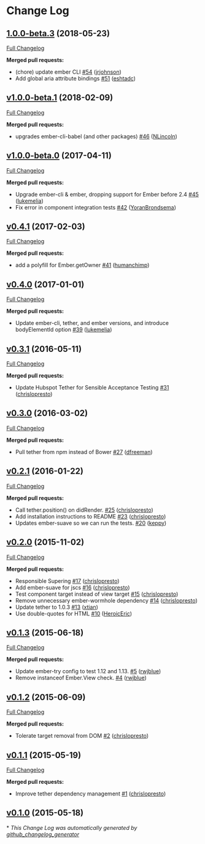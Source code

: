 # Change Log

## [1.0.0-beta.3](https://github.com/yapplabs/ember-tether/tree/1.0.0-beta.3) (2018-05-23)
[Full Changelog](https://github.com/yapplabs/ember-tether/compare/v1.0.0-beta.1...1.0.0-beta.3)

**Merged pull requests:**

- \(chore\) update ember CLI [\#54](https://github.com/yapplabs/ember-tether/pull/54) ([jrjohnson](https://github.com/jrjohnson))
- Add global aria attribute bindings [\#51](https://github.com/yapplabs/ember-tether/pull/51) ([eshtadc](https://github.com/eshtadc))

## [v1.0.0-beta.1](https://github.com/yapplabs/ember-tether/tree/v1.0.0-beta.1) (2018-02-09)
[Full Changelog](https://github.com/yapplabs/ember-tether/compare/v1.0.0-beta.0...v1.0.0-beta.1)

**Merged pull requests:**

- upgrades ember-cli-babel \(and other packages\) [\#46](https://github.com/yapplabs/ember-tether/pull/46) ([NLincoln](https://github.com/NLincoln))

## [v1.0.0-beta.0](https://github.com/yapplabs/ember-tether/tree/v1.0.0-beta.0) (2017-04-11)
[Full Changelog](https://github.com/yapplabs/ember-tether/compare/v0.4.1...v1.0.0-beta.0)

**Merged pull requests:**

- Upgrade ember-cli & ember, dropping support for Ember before 2.4 [\#45](https://github.com/yapplabs/ember-tether/pull/45) ([lukemelia](https://github.com/lukemelia))
- Fix error in component integration tests [\#42](https://github.com/yapplabs/ember-tether/pull/42) ([YoranBrondsema](https://github.com/YoranBrondsema))

## [v0.4.1](https://github.com/yapplabs/ember-tether/tree/v0.4.1) (2017-02-03)
[Full Changelog](https://github.com/yapplabs/ember-tether/compare/v0.4.0...v0.4.1)

**Merged pull requests:**

- add a polyfill for Ember.getOwner [\#41](https://github.com/yapplabs/ember-tether/pull/41) ([humanchimp](https://github.com/humanchimp))

## [v0.4.0](https://github.com/yapplabs/ember-tether/tree/v0.4.0) (2017-01-01)
[Full Changelog](https://github.com/yapplabs/ember-tether/compare/v0.3.1...v0.4.0)

**Merged pull requests:**

- Update ember-cli, tether, and ember versions, and introduce bodyElementId option [\#39](https://github.com/yapplabs/ember-tether/pull/39) ([lukemelia](https://github.com/lukemelia))

## [v0.3.1](https://github.com/yapplabs/ember-tether/tree/v0.3.1) (2016-05-11)
[Full Changelog](https://github.com/yapplabs/ember-tether/compare/v0.3.0...v0.3.1)

**Merged pull requests:**

- Update Hubspot Tether for Sensible Acceptance Testing [\#31](https://github.com/yapplabs/ember-tether/pull/31) ([chrislopresto](https://github.com/chrislopresto))

## [v0.3.0](https://github.com/yapplabs/ember-tether/tree/v0.3.0) (2016-03-02)
[Full Changelog](https://github.com/yapplabs/ember-tether/compare/v0.2.1...v0.3.0)

**Merged pull requests:**

- Pull tether from npm instead of Bower [\#27](https://github.com/yapplabs/ember-tether/pull/27) ([dfreeman](https://github.com/dfreeman))

## [v0.2.1](https://github.com/yapplabs/ember-tether/tree/v0.2.1) (2016-01-22)
[Full Changelog](https://github.com/yapplabs/ember-tether/compare/v0.2.0...v0.2.1)

**Merged pull requests:**

- Call tether.position\(\) on didRender. [\#25](https://github.com/yapplabs/ember-tether/pull/25) ([chrislopresto](https://github.com/chrislopresto))
- Add installation instructions to README [\#23](https://github.com/yapplabs/ember-tether/pull/23) ([chrislopresto](https://github.com/chrislopresto))
- Updates ember-suave so we can run the tests. [\#20](https://github.com/yapplabs/ember-tether/pull/20) ([keppy](https://github.com/keppy))

## [v0.2.0](https://github.com/yapplabs/ember-tether/tree/v0.2.0) (2015-11-02)
[Full Changelog](https://github.com/yapplabs/ember-tether/compare/v0.1.3...v0.2.0)

**Merged pull requests:**

- Responsible Supering [\#17](https://github.com/yapplabs/ember-tether/pull/17) ([chrislopresto](https://github.com/chrislopresto))
- Add ember-suave for jscs [\#16](https://github.com/yapplabs/ember-tether/pull/16) ([chrislopresto](https://github.com/chrislopresto))
- Test component target instead of view target [\#15](https://github.com/yapplabs/ember-tether/pull/15) ([chrislopresto](https://github.com/chrislopresto))
- Remove unnecessary ember-wormhole dependency [\#14](https://github.com/yapplabs/ember-tether/pull/14) ([chrislopresto](https://github.com/chrislopresto))
- Update tether to 1.0.3 [\#13](https://github.com/yapplabs/ember-tether/pull/13) ([xtian](https://github.com/xtian))
- Use double-quotes for HTML [\#10](https://github.com/yapplabs/ember-tether/pull/10) ([HeroicEric](https://github.com/HeroicEric))

## [v0.1.3](https://github.com/yapplabs/ember-tether/tree/v0.1.3) (2015-06-18)
[Full Changelog](https://github.com/yapplabs/ember-tether/compare/v0.1.2...v0.1.3)

**Merged pull requests:**

- Update ember-try config to test 1.12 and 1.13. [\#5](https://github.com/yapplabs/ember-tether/pull/5) ([rwjblue](https://github.com/rwjblue))
- Remove instanceof Ember.View check. [\#4](https://github.com/yapplabs/ember-tether/pull/4) ([rwjblue](https://github.com/rwjblue))

## [v0.1.2](https://github.com/yapplabs/ember-tether/tree/v0.1.2) (2015-06-09)
[Full Changelog](https://github.com/yapplabs/ember-tether/compare/v0.1.1...v0.1.2)

**Merged pull requests:**

- Tolerate target removal from DOM [\#2](https://github.com/yapplabs/ember-tether/pull/2) ([chrislopresto](https://github.com/chrislopresto))

## [v0.1.1](https://github.com/yapplabs/ember-tether/tree/v0.1.1) (2015-05-19)
[Full Changelog](https://github.com/yapplabs/ember-tether/compare/v0.1.0...v0.1.1)

**Merged pull requests:**

- Improve tether dependency management [\#1](https://github.com/yapplabs/ember-tether/pull/1) ([chrislopresto](https://github.com/chrislopresto))

## [v0.1.0](https://github.com/yapplabs/ember-tether/tree/v0.1.0) (2015-05-18)


\* *This Change Log was automatically generated by [github_changelog_generator](https://github.com/skywinder/Github-Changelog-Generator)*